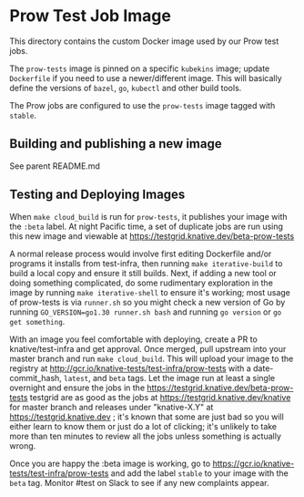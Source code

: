 # Prow Test Job Image

This directory contains the custom Docker image used by our Prow test jobs.

The `prow-tests` image is pinned on a specific `kubekins` image; update
`Dockerfile` if you need to use a newer/different image. This will basically
define the versions of `bazel`, `go`, `kubectl` and other build tools.

The Prow jobs are configured to use the `prow-tests` image tagged with `stable`.

## Building and publishing a new image

See parent README.md

## Testing and Deploying Images

When `make cloud_build` is run for `prow-tests`, it publishes your image with
the `:beta` label. At night Pacific time, a set of duplicate jobs are run using
this new image and viewable at https://testgrid.knative.dev/beta-prow-tests

A normal release process would involve first editing Dockerfile and/or programs
it installs from test-infra, then running `make iterative-build` to build a
local copy and ensure it still builds. Next, if adding a new tool or doing
something complicated, do some rudimentary exploration in the image by running
`make iterative-shell` to ensure it's working; most usage of prow-tests is via
`runner.sh` so you might check a new version of Go by running
`GO_VERSION=go1.30 runner.sh bash` and running `go version` or
`go get something`.

With an image you feel comfortable with deploying, create a PR to
knative/test-infra and get approval. Once merged, pull upstream into your master
branch and run `make cloud_build`. This will upload your image to the registry at
http://gcr.io/knative-tests/test-infra/prow-tests with a date-commit_hash,
`latest`, and `beta` tags. Let the image run at least a single overnight and
ensure the jobs in the https://testgrid.knative.dev/beta-prow-tests testgrid are
as good as the jobs at https://testgrid.knative.dev/knative for master branch
and releases under "knative-X.Y" at https://testgrid.knative.dev ; it's known
that some are just bad so you will either learn to know them or just do a lot of
clicking; it's unlikely to take more than ten minutes to review all the jobs
unless something is actually wrong.

Once you are happy the :beta image is working, go to
https://gcr.io/knative-tests/test-infra/prow-tests and add the label `stable` to
your image with the `beta` tag. Monitor #test on Slack to see if any new
complaints appear.
